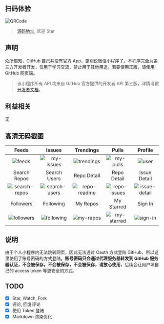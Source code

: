 ## 扫码体验

![QRCode](https://user-gold-cdn.xitu.io/2018/11/5/166df7715d1e8c3e?w=258&h=258&f=jpeg&s=42202)

> [源码地址](https://github.com/kezhenxu94/mini-github), 欢迎 Star

## 声明
众所周知，GitHub 自己并没有官方 App，更别说微信小程序了。本程序完全为第三方开发者开发，仅用于学习交流，禁止用于其他用途。若要使用正版，请使用 GitHub 网页端。

> 该小程序所有 API 均来自 GitHub 官方提供的开发者 API 第三版，详情请戳 [开发者文档](https://developer.github.com/v3/)。

## 利益相关
无

## 高清无码截图
| Feeds | Issues | Trendings | Pulls | Profile |
| :------: | :------: | :------: | :------: | :------: |
| ![feeds](https://user-gold-cdn.xitu.io/2018/11/5/166df7715dfe2549?w=1080&h=1920&f=jpeg&s=176105) | ![my-issues](https://user-gold-cdn.xitu.io/2018/11/5/166df7715ede64f8?w=1080&h=1920&f=jpeg&s=147648) | ![trendings](https://user-gold-cdn.xitu.io/2018/11/5/166df7715dd26e72?w=1080&h=1920&f=jpeg&s=185857) | ![my-pulls](https://user-gold-cdn.xitu.io/2018/11/5/166df7716006224c?w=1080&h=1920&f=png&s=242495) | ![user](https://user-gold-cdn.xitu.io/2018/11/5/166df772a8dcf366?w=1080&h=1920&f=png&s=137049) |
| Search Repos | Search Users | Repo Detail | Repo Detail | Issue Detail |
| ![search-repos](https://user-gold-cdn.xitu.io/2018/11/5/166df7715dbfc943?w=1080&h=1920&f=jpeg&s=129829) | ![search-users](https://user-gold-cdn.xitu.io/2018/11/5/166df77302da5f16?w=1080&h=1920&f=png&s=58099) | ![repo-readme](https://user-gold-cdn.xitu.io/2018/11/5/166df773046e2a71?w=1080&h=1920&f=jpeg&s=194753) | ![repo-issues](https://user-gold-cdn.xitu.io/2018/11/5/166df7731d4fd177?w=1080&h=1920&f=png&s=266409) | ![issue-detail](https://user-gold-cdn.xitu.io/2018/11/5/166df773c9e58cda?w=1080&h=1920&f=png&s=195667) |
| Followers | Following | My Repos | My Starred | Sign In |
| ![followers](https://user-gold-cdn.xitu.io/2018/11/5/166df773ca5f7b5d?w=1080&h=1920&f=png&s=215244) | ![following](https://user-gold-cdn.xitu.io/2018/11/5/166df773cd8f1665) | ![my-repos](https://user-gold-cdn.xitu.io/2018/11/5/166df77458807d7d?w=1080&h=1920&f=png&s=215316) | ![my-starred](https://user-gold-cdn.xitu.io/2018/11/5/166df77459a58848?w=1080&h=1920&f=png&s=226924) | ![sign-in](https://user-gold-cdn.xitu.io/2018/11/5/166df774dfae4862?w=1080&h=1920&f=png&s=77376) |




## 说明
由于个人小程序内无法跳转网页，因此无法通过 Oauth 方式登陆 GitHub，所以这里使用了账号密码的方式登陆，**账号密码只会通过代理服务器转发到 GitHub 服务器认证，不会被保存，不会被保存，不会被保存，请放心使用**，后续会让用户填自己的 access token 等更安全的方式。



## TODO
- [x] Star, Watch, Fork
- [x] 评论, 回复评论
- [x] 使用 Token 登陆
- [x] Markdown 渲染优化
